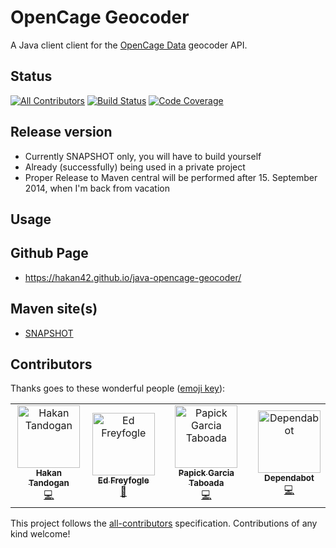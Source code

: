 # OpenCage Geocoder

A Java client client for the [OpenCage Data](https://opencagedata.com)
geocoder API.

## Status
[![All Contributors](https://img.shields.io/badge/all_contributors-4-orange.svg?style=flat-square)](#contributors)
[![Build Status](https://travis-ci.org/hakan42/java-opencage-geocoder.svg?branch=master)](https://travis-ci.org/hakan42/java-opencage-geocoder)
[![Code Coverage](https://codecov.io/github/hakan42/java-opencage-geocoder/coverage.svg?branch=master)](https://codecov.io/github/hakan42/java-opencage-geocoder?branch=master)

## Release version

* Currently SNAPSHOT only, you will have to build yourself
* Already (successfully) being used in a private project
* Proper Release to Maven central will be performed after 15. September 2014, when I'm back from vacation


## Usage


## Github Page
* https://hakan42.github.io/java-opencage-geocoder/

## Maven site(s)
* [SNAPSHOT](http://hakan42.github.io/java-opencage-geocoder/site/0.1.0-SNAPSHOT/)

## Contributors

Thanks goes to these wonderful people ([emoji key](https://allcontributors.org/docs/en/emoji-key)):

<!-- ALL-CONTRIBUTORS-LIST:START - Do not remove or modify this section -->
<!-- prettier-ignore -->
<table><tr><td align="center"><a href="https://blog.gurkensalat.com/"><img src="https://avatars2.githubusercontent.com/u/352641?v=4" width="100px;" alt="Hakan Tandogan"/><br /><sub><b>Hakan Tandogan</b></sub></a><br /><a href="https://github.com/hakan42/java-opencage-geocoder/commits?author=hakan42" title="Code">💻</a></td><td align="center"><a href="https://freyfogle.com"><img src="https://avatars1.githubusercontent.com/u/351074?v=4" width="100px;" alt="Ed Freyfogle"/><br /><sub><b>Ed Freyfogle</b></sub></a><br /><a href="https://github.com/hakan42/java-opencage-geocoder/commits?author=freyfogle" title="Documentation">📖</a></td><td align="center"><a href="http://pgt.de"><img src="https://avatars2.githubusercontent.com/u/1474196?v=4" width="100px;" alt="Papick Garcia Taboada"/><br /><sub><b>Papick Garcia Taboada</b></sub></a><br /><a href="https://github.com/hakan42/java-opencage-geocoder/commits?author=pgtaboada" title="Code">💻</a></td><td align="center"><a href="https://dependabot.com"><img src="https://avatars1.githubusercontent.com/u/27347476?v=4" width="100px;" alt="Dependabot"/><br /><sub><b>Dependabot</b></sub></a><br /><a href="https://github.com/hakan42/java-opencage-geocoder/commits?author=dependabot" title="Code">💻</a></td></tr></table>

<!-- ALL-CONTRIBUTORS-LIST:END -->

This project follows the [all-contributors](https://github.com/all-contributors/all-contributors) specification. Contributions of any kind welcome!